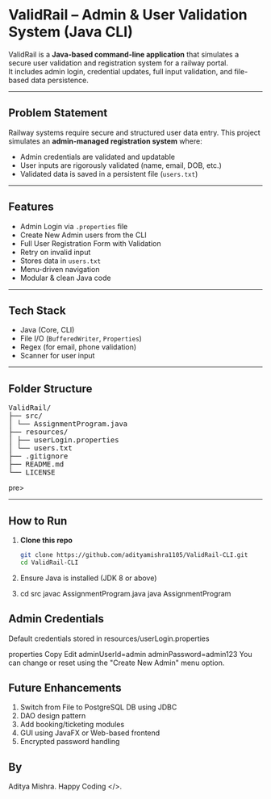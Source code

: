 # ValidRail – Admin & User Validation System (Java CLI)

ValidRail is a **Java-based command-line application** that simulates a secure user validation and registration system for a railway portal.  
It includes admin login, credential updates, full input validation, and file-based data persistence.

---

## Problem Statement

Railway systems require secure and structured user data entry. This project simulates an **admin-managed registration system** where:
- Admin credentials are validated and updatable
- User inputs are rigorously validated (name, email, DOB, etc.)
- Validated data is saved in a persistent file (`users.txt`)

---

## Features

- Admin Login via `.properties` file  
- Create New Admin users from the CLI  
- Full User Registration Form with Validation  
- Retry on invalid input  
- Stores data in `users.txt`  
- Menu-driven navigation  
- Modular & clean Java code

---

## Tech Stack

- Java (Core, CLI)
- File I/O (`BufferedWriter`, `Properties`)
- Regex (for email, phone validation)
- Scanner for user input

---

## Folder Structure
<pre>
ValidRail/
├── src/
│ └── AssignmentProgram.java
├── resources/
│ ├── userLogin.properties
│ └── users.txt
├── .gitignore
├── README.md
└── LICENSE
</pre>pre>


---

## How to Run

1. **Clone this repo**
   ```bash
   git clone https://github.com/adityamishra1105/ValidRail-CLI.git
   cd ValidRail-CLI

2. Ensure Java is installed (JDK 8 or above)

3. cd src
javac AssignmentProgram.java
java AssignmentProgram




## Admin Credentials
Default credentials stored in resources/userLogin.properties

properties
Copy
Edit
adminUserId=admin
adminPassword=admin123
You can change or reset using the "Create New Admin" menu option.


## Future Enhancements
1. Switch from File to PostgreSQL DB using JDBC
2. DAO design pattern
3. Add booking/ticketing modules
4. GUI using JavaFX or Web-based frontend
5. Encrypted password handling

## By 
Aditya Mishra. 
Happy Coding </>.




